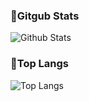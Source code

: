 ### 🌱Gitgub Stats ###
![Github Stats](https://github-readme-stats.vercel.app/api?username=ezooey&show_icons=true&theme=cobalt2)
### 🌱Top Langs ###
![Top Langs](https://github-readme-stats.vercel.app/api/top-langs/?username=ezooey&layout=compact&theme=cobalt2)

<!--
**ezooey/ezooey** is a ✨ _special_ ✨ repository because its `README.md` (this file) appears on your GitHub profile.

Here are some ideas to get you started:

- 🔭 I’m currently working on ...
- 🌱 I’m currently learning ...
- 👯 I’m looking to collaborate on ...
- 🤔 I’m looking for help with ...
- 💬 Ask me about ...
- 📫 How to reach me: ...
- 😄 Pronouns: ...
- ⚡ Fun fact: ...
-->
